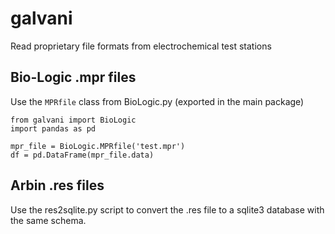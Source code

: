 galvani
=======

Read proprietary file formats from electrochemical test stations

## Bio-Logic .mpr files ##

Use the `MPRfile` class from BioLogic.py (exported in the main package)

````
from galvani import BioLogic
import pandas as pd

mpr_file = BioLogic.MPRfile('test.mpr')
df = pd.DataFrame(mpr_file.data)
````

## Arbin .res files ##

Use the res2sqlite.py script to convert the .res file to a sqlite3 database
with the same schema.
